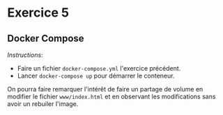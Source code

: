 # Exercice 5

## Docker Compose

*Instructions*:

* Faire un fichier `docker-compose.yml` l'exercice précédent.
* Lancer `docker-compose up` pour démarrer le conteneur.

On pourra faire remarquer l'intérêt de faire un partage de volume
en modifier le fichier `www/index.html` et en observant les modifications
sans avoir un rebuiler l'image.
